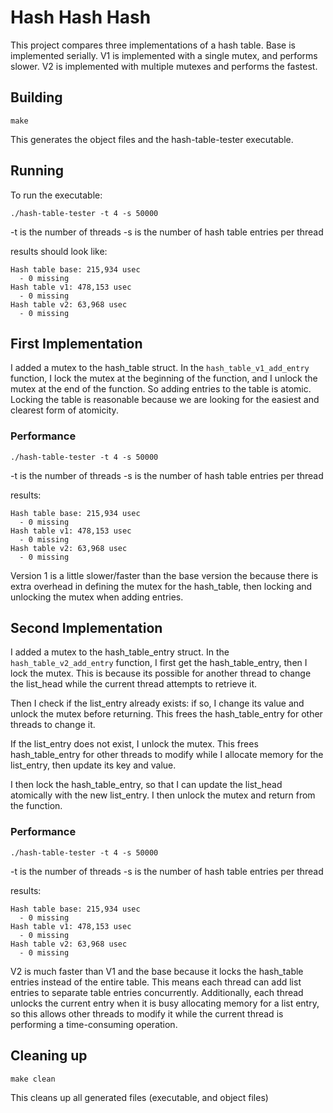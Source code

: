 # Hash Hash Hash
This project compares three implementations of a hash table. Base is implemented serially. V1 is implemented with a single mutex, and performs slower. V2 is implemented with multiple mutexes and performs the fastest.

## Building
```shell
make
```
This generates the object files and the hash-table-tester executable.

## Running
To run the executable:
```shell
./hash-table-tester -t 4 -s 50000
```
-t is the number of threads 
-s is the number of hash table entries per thread

results should look like:
```
Hash table base: 215,934 usec
  - 0 missing
Hash table v1: 478,153 usec
  - 0 missing
Hash table v2: 63,968 usec
  - 0 missing
```

## First Implementation
I added a mutex to the hash_table struct. In the `hash_table_v1_add_entry` function, I lock the mutex at the beginning of the function, and I unlock the mutex at the end of the function. So adding entries to the table is atomic. Locking the table is reasonable because we are looking for the easiest and clearest form of atomicity.

### Performance
```shell
./hash-table-tester -t 4 -s 50000
```
-t is the number of threads 
-s is the number of hash table entries per thread

results:
```
Hash table base: 215,934 usec
  - 0 missing
Hash table v1: 478,153 usec
  - 0 missing
Hash table v2: 63,968 usec
  - 0 missing
```
Version 1 is a little slower/faster than the base version the because there is extra overhead in defining the mutex for the hash_table, then locking and unlocking the mutex when adding entries.

## Second Implementation
I added a mutex to the hash_table_entry struct. In the `hash_table_v2_add_entry` function, I first get the hash_table_entry, then I lock the mutex. This is because its possible for another thread to change the list_head while the current thread attempts to retrieve it.

Then I check if the list_entry already exists: if so, I change its value and unlock the mutex before returning. This frees the hash_table_entry for other threads to change it.

If the list_entry does not exist, I unlock the mutex. This frees hash_table_entry for other threads to modify while I allocate memory for the list_entry, then update its key and value.

I then lock the hash_table_entry, so that I can update the list_head atomically with the new list_entry. I then unlock the mutex and return from the function.

### Performance
```shell
./hash-table-tester -t 4 -s 50000
```
-t is the number of threads 
-s is the number of hash table entries per thread

results:
```
Hash table base: 215,934 usec
  - 0 missing
Hash table v1: 478,153 usec
  - 0 missing
Hash table v2: 63,968 usec
  - 0 missing
```

V2 is much faster than V1 and the base because it locks the hash_table entries instead of the entire table. This means each thread can add list entries to separate table entries concurrently. Additionally, each thread unlocks the current entry when it is busy allocating memory for a list entry, so this allows other threads to modify it while the current thread is performing a time-consuming operation. 

## Cleaning up
```shell
make clean
```
This cleans up all generated files (executable, and object files)